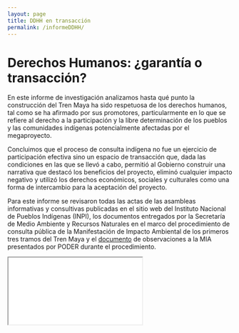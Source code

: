 ```yaml
---
layout: page
title: DDHH en transacción
permalink: /informeDDHH/
---
```


# Derechos Humanos: ¿garantía o transacción?

En este informe de investigación analizamos hasta qué punto la construcción del Tren Maya ha sido respetuosa de los derechos humanos, tal como se ha afirmado por sus promotores, particularmente en lo que se refiere al derecho a la participación y la libre determinación de los pueblos y las comunidades indígenas potencialmente afectadas por el megaproyecto.

Concluimos que el proceso de consulta indígena no fue un ejercicio de participación efectiva sino un espacio de transacción que, dada las condiciones en las que se llevó a cabo, permitió al Gobierno construir una narrativa que destacó los beneficios del proyecto, eliminó cualquier impacto negativo y utilizó los derechos económicos, sociales y culturales como una forma de intercambio para la aceptación del proyecto.

Para este informe se revisaron todas las actas de las asambleas informativas y consultivas publicadas en el sitio web del Instituto Nacional de Pueblos Indígenas (INPI), los documentos entregados por la Secretaría de Medio Ambiente y Recursos Naturales en el marco del procedimiento de consulta pública de la Manifestación de Impacto Ambiental de los primeros tres tramos del Tren Maya y el [documento](https://poderlatam.org/wp-content/uploads/2020/11/Observaciones-MIATM_PODER-enviado-a-Semarnat.pdf) de observaciones a la MIA presentados por PODER durante el procedimiento.

<div class="embed-responsive embed-responsive-1by1 mb-5">
  <iframe class="embed-responsive-item" src="{{ site.baseurl }}/assets/docs/InformeDDHH.pdf"></iframe>
</div>
